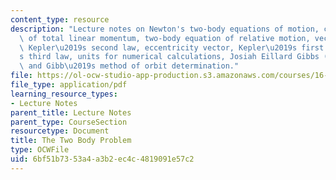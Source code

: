 ```yaml
---
content_type: resource
description: "Lecture notes on Newton's two-body equations of motion, conservation\
  \ of total linear momentum, two-body equation of relative motion, vector notation,\
  \ Kepler\u2019s second law, eccentricity vector, Kepler\u2019s first law, Kepler\u2019\
  s third law, units for numerical calculations, Josiah Eillard Gibbs (1839-1908),\
  \ and Gibb\u2019s method of orbit determination."
file: https://ol-ocw-studio-app-production.s3.amazonaws.com/courses/16-346-astrodynamics-fall-2008/6bf51b7353a4a3b2ec4c4819091e57c2_lec_01.pdf
file_type: application/pdf
learning_resource_types:
- Lecture Notes
parent_title: Lecture Notes
parent_type: CourseSection
resourcetype: Document
title: The Two Body Problem
type: OCWFile
uid: 6bf51b73-53a4-a3b2-ec4c-4819091e57c2
---
```

